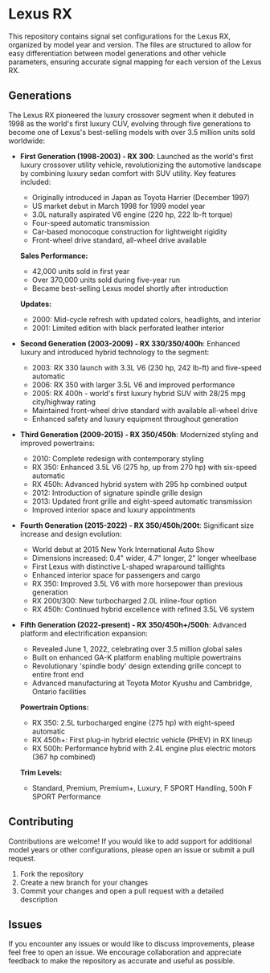 # Lexus RX

This repository contains signal set configurations for the Lexus RX, organized by model year and version. The files are structured to allow for easy differentiation between model generations and other vehicle parameters, ensuring accurate signal mapping for each version of the Lexus RX.

## Generations

The Lexus RX pioneered the luxury crossover segment when it debuted in 1998 as the world's first luxury CUV, evolving through five generations to become one of Lexus's best-selling models with over 3.5 million units sold worldwide:

- **First Generation (1998-2003) - RX 300**: Launched as the world's first luxury crossover utility vehicle, revolutionizing the automotive landscape by combining luxury sedan comfort with SUV utility. Key features included:
  - Originally introduced in Japan as Toyota Harrier (December 1997)
  - US market debut in March 1998 for 1999 model year
  - 3.0L naturally aspirated V6 engine (220 hp, 222 lb-ft torque)
  - Four-speed automatic transmission
  - Car-based monocoque construction for lightweight rigidity
  - Front-wheel drive standard, all-wheel drive available

  **Sales Performance:**
  - 42,000 units sold in first year
  - Over 370,000 units sold during five-year run
  - Became best-selling Lexus model shortly after introduction

  **Updates:**
  - 2000: Mid-cycle refresh with updated colors, headlights, and interior
  - 2001: Limited edition with black perforated leather interior

- **Second Generation (2003-2009) - RX 330/350/400h**: Enhanced luxury and introduced hybrid technology to the segment:
  - 2003: RX 330 launch with 3.3L V6 (230 hp, 242 lb-ft) and five-speed automatic
  - 2006: RX 350 with larger 3.5L V6 and improved performance
  - 2005: RX 400h - world's first luxury hybrid SUV with 28/25 mpg city/highway rating
  - Maintained front-wheel drive standard with available all-wheel drive
  - Enhanced safety and luxury equipment throughout generation

- **Third Generation (2009-2015) - RX 350/450h**: Modernized styling and improved powertrains:
  - 2010: Complete redesign with contemporary styling
  - RX 350: Enhanced 3.5L V6 (275 hp, up from 270 hp) with six-speed automatic
  - RX 450h: Advanced hybrid system with 295 hp combined output
  - 2012: Introduction of signature spindle grille design
  - 2013: Updated front grille and eight-speed automatic transmission
  - Improved interior space and luxury appointments

- **Fourth Generation (2015-2022) - RX 350/450h/200t**: Significant size increase and design evolution:
  - World debut at 2015 New York International Auto Show
  - Dimensions increased: 0.4" wider, 4.7" longer, 2" longer wheelbase
  - First Lexus with distinctive L-shaped wraparound taillights
  - Enhanced interior space for passengers and cargo
  - RX 350: Improved 3.5L V6 with more horsepower than previous generation
  - RX 200t/300: New turbocharged 2.0L inline-four option
  - RX 450h: Continued hybrid excellence with refined 3.5L V6 system

- **Fifth Generation (2022-present) - RX 350/450h+/500h**: Advanced platform and electrification expansion:
  - Revealed June 1, 2022, celebrating over 3.5 million global sales
  - Built on enhanced GA-K platform enabling multiple powertrains
  - Revolutionary 'spindle body' design extending grille concept to entire front end
  - Advanced manufacturing at Toyota Motor Kyushu and Cambridge, Ontario facilities

  **Powertrain Options:**
  - RX 350: 2.5L turbocharged engine (275 hp) with eight-speed automatic
  - RX 450h+: First plug-in hybrid electric vehicle (PHEV) in RX lineup
  - RX 500h: Performance hybrid with 2.4L engine plus electric motors (367 hp combined)

  **Trim Levels:**
  - Standard, Premium, Premium+, Luxury, F SPORT Handling, 500h F SPORT Performance

## Contributing

Contributions are welcome! If you would like to add support for additional model years or other configurations, please open an issue or submit a pull request.

1. Fork the repository
2. Create a new branch for your changes
3. Commit your changes and open a pull request with a detailed description

## Issues

If you encounter any issues or would like to discuss improvements, please feel free to open an issue. We encourage collaboration and appreciate feedback to make the repository as accurate and useful as possible.

